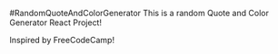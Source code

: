 #RandomQuoteAndColorGenerator
This is a random Quote and Color Generator React Project!

Inspired by FreeCodeCamp!